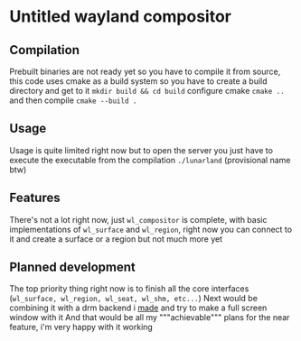 # Untitled wayland compositor
## Compilation
Prebuilt binaries are not ready yet so you have to compile it from source, this code uses cmake as a build system so you have to create a build directory and get to it `mkdir build && cd build` configure cmake `cmake ..` and then compile `cmake --build .` 

## Usage
Usage is quite limited right now but to open the server you just have to execute the executable from the compilation `./lunarland` (provisional name btw)

## Features
There's not a lot right now, just `wl_compositor` is complete, with basic implementations of `wl_surface` and `wl_region`, right now you can connect to it and create a surface or a region but not much more yet

## Planned development
The top priority thing right now is to finish all the core interfaces (`wl_surface, wl_region, wl_seat, wl_shm, etc...`)
Next would be combining it with a drm backend i [made](https://github.com/Lluna4/test_graphics_drm) and try to make a full screen window with it
And that would be all my """achievable""" plans for the near feature, i'm very happy with it working

